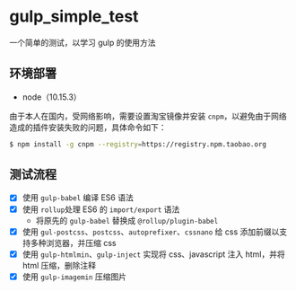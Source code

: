 # gulp_simple_test
一个简单的测试，以学习 gulp 的使用方法

## 环境部署

- node（10.15.3）

由于本人在国内，受网络影响，需要设置淘宝镜像并安装 `cnpm`，以避免由于网络造成的插件安装失败的问题，具体命令如下：

```bash
$ npm install -g cnpm --registry=https://registry.npm.taobao.org
```

## 测试流程
- [x] 使用 `gulp-babel` 编译 ES6 语法
- [x] 使用 `rollup`处理 ES6 的 `import/export` 语法
  - 将原先的 `gulp-babel` 替换成 `@rollup/plugin-babel`
- [x] 使用 `gul-postcss`、`postcss`、`autoprefixer`、`cssnano` 给 css 添加前缀以支持多种浏览器，并压缩 css
- [x] 使用 `gulp-htmlmin`、`gulp-inject` 实现将 css、javascript 注入 html，并将 html 压缩，删除注释
- [x] 使用 `gulp-imagemin` 压缩图片
